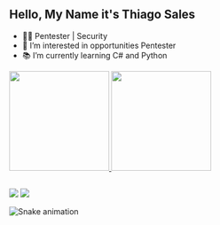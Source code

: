 ## Hello, My Name it's Thiago Sales

- 👨‍💻 Pentester | Security
- 🎩 I’m interested in opportunities Pentester
- 📚 I’m currently learning C# and Python 

<div>
  <a href="https;/github.com/ThiagoWS">
  <img height="180em" src="https://github-readme-stats.vercel.app/api?username=ThiagoWS&show_icons=true&theme=dark&include_all_commits-true&count_private-true"/>
  <img height="180em" src="https://github-readme-stats.vercel.app/api/top-langs/?username=ThiagoWS&layout=compact&langs_count=16&theme=dark"/>
</div>

  ## 
  
  <div>
  <a href="https://www.linkedin.com/in/thiagows/" target="_blank"><img src="https://img.shields.io/badge/-LinkedIn-%23007B5?style=for-the-badge&logo=linkedin&logoColor=white" target="_blank"></a>
  <a href="mailto:thiagow.empresarial@gmail.com"><img src="https://img.shields.io/badge/-Gmail-%23333?style=for-the-badge&logo=gmail&logoColor=white" target="_blank"></a>
    
![Snake animation](https://github.com/ThiagoWS/ThiagoWS/blob/output/github-contribution-grid-snake.svg)
  </div>
  
  
  
<!---
ThiagoWS/ThiagoWS is a ✨ special ✨ repository because its `README.md` (this file) appears on your GitHub profile.
You can click the Preview link to take a look at your changes.
--->

